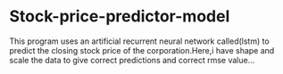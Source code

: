 # Stock-price-predictor-model
This program uses an artificial recurrent neural network called(lstm) to predict the closing stock price of the corporation.Here,i have shape and scale the data to give correct predictions and correct rmse value...

